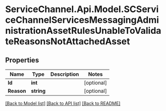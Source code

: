 # ServiceChannel.Api.Model.SCServiceChannelServicesMessagingAdministrationAssetRulesUnableToValidateReasonsNotAttachedAsset

## Properties

Name | Type | Description | Notes
------------ | ------------- | ------------- | -------------
**Id** | **int** |  | [optional] 
**Reason** | **string** |  | [optional] 

[[Back to Model list]](../README.md#documentation-for-models) [[Back to API list]](../README.md#documentation-for-api-endpoints) [[Back to README]](../README.md)


